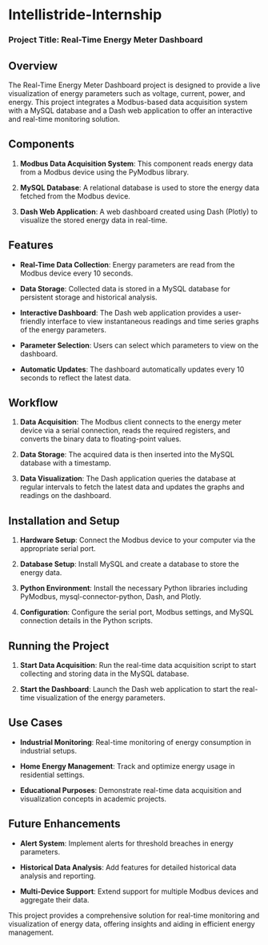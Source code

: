# Intellistride-Internship

### Project Title: Real-Time Energy Meter Dashboard

## Overview

The Real-Time Energy Meter Dashboard project is designed to provide a live visualization of energy parameters such as voltage, current, power, and energy. This project integrates a Modbus-based data acquisition system with a MySQL database and a Dash web application to offer an interactive and real-time monitoring solution.

## Components

1. **Modbus Data Acquisition System**: This component reads energy data from a Modbus device using the PyModbus library.
  
2. **MySQL Database**: A relational database is used to store the energy data fetched from the Modbus device.
 
3. **Dash Web Application**: A web dashboard created using Dash (Plotly) to visualize the stored energy data in real-time.

## Features

- **Real-Time Data Collection**: Energy parameters are read from the Modbus device every 10 seconds.
  
- **Data Storage**: Collected data is stored in a MySQL database for persistent storage and historical analysis.
  
- **Interactive Dashboard**: The Dash web application provides a user-friendly interface to view instantaneous readings and time series graphs of the energy parameters.
  
- **Parameter Selection**: Users can select which parameters to view on the dashboard.
  
- **Automatic Updates**: The dashboard automatically updates every 10 seconds to reflect the latest data.

## Workflow

1. **Data Acquisition**: The Modbus client connects to the energy meter device via a serial connection, reads the required registers, and converts the binary data to floating-point values.
 
2. **Data Storage**: The acquired data is then inserted into the MySQL database with a timestamp.
   
3. **Data Visualization**: The Dash application queries the database at regular intervals to fetch the latest data and updates the graphs and readings on the dashboard.

## Installation and Setup

1. **Hardware Setup**: Connect the Modbus device to your computer via the appropriate serial port.
 
2. **Database Setup**: Install MySQL and create a database to store the energy data.
 
3. **Python Environment**: Install the necessary Python libraries including PyModbus, mysql-connector-python, Dash, and Plotly.
 
4. **Configuration**: Configure the serial port, Modbus settings, and MySQL connection details in the Python scripts.

## Running the Project

1. **Start Data Acquisition**: Run the real-time data acquisition script to start collecting and storing data in the MySQL database.
   
2. **Start the Dashboard**: Launch the Dash web application to start the real-time visualization of the energy parameters.

## Use Cases

- **Industrial Monitoring**: Real-time monitoring of energy consumption in industrial setups.
 
- **Home Energy Management**: Track and optimize energy usage in residential settings.
  
- **Educational Purposes**: Demonstrate real-time data acquisition and visualization concepts in academic projects.

## Future Enhancements

- **Alert System**: Implement alerts for threshold breaches in energy parameters.
  
- **Historical Data Analysis**: Add features for detailed historical data analysis and reporting.
 
- **Multi-Device Support**: Extend support for multiple Modbus devices and aggregate their data.

This project provides a comprehensive solution for real-time monitoring and visualization of energy data, offering insights and aiding in efficient energy management.
